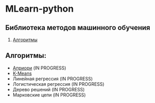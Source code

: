 # MLearn-python
## Библиотека методов машинного обучения

  <ol>
    <li>
      <a href="#Алгоритмы">Алгоритмы</a>
    </li>
  </ol>

## Алгоритмы:
* [Априори](https://github.com/LIvanoff/MLearn-python/blob/master/MLearn/ARC/apriori.py) (IN PROGRESS)
* [K-Means](https://github.com/LIvanoff/MLearn-python/blob/master/MLearn/clustering/KMeans.py)
* Линейная регрессия (IN PROGRESS)
* Логистическая регрессия (IN PROGRESS)
* Дерево решений (IN PROGRESS)
* Марковские цепи (IN PROGRESS)
